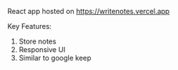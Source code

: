 React app hosted on https://writenotes.vercel.app

Key Features:
1) Store notes
2) Responsive UI
3) Similar to google keep
